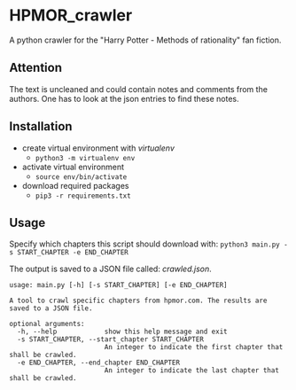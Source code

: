 # HPMOR_crawler
A python crawler for the "Harry Potter - Methods of rationality" fan fiction.

## Attention
The text is uncleaned and could contain notes and comments from the authors.
One has to look at the json entries to find these notes.

## Installation
- create virtual environment with *virtualenv*
    - `python3 -m virtualenv env`
- activate virtual environment
    - `source env/bin/activate`
- download required packages
    - `pip3 -r requirements.txt`
## Usage
Specify which chapters this script should download with:
`python3 main.py -s START_CHAPTER -e END_CHAPTER`

The output is saved to a JSON file called: *crawled.json*.

```
usage: main.py [-h] [-s START_CHAPTER] [-e END_CHAPTER]

A tool to crawl specific chapters from hpmor.com. The results are saved to a JSON file.

optional arguments:
  -h, --help            show this help message and exit
  -s START_CHAPTER, --start_chapter START_CHAPTER
                        An integer to indicate the first chapter that shall be crawled.
  -e END_CHAPTER, --end_chapter END_CHAPTER
                        An integer to indicate the last chapter that shall be crawled.
```

